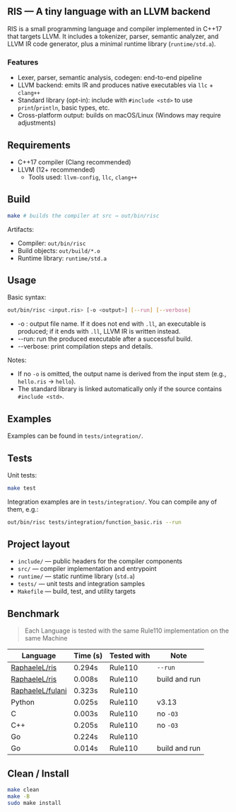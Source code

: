 ## RIS — A tiny language with an LLVM backend

RIS is a small programming language and compiler implemented in C++17 that targets LLVM. It includes a tokenizer, parser, semantic analyzer, and LLVM IR code generator, plus a minimal runtime library (`runtime/std.a`).

### Features

- Lexer, parser, semantic analysis, codegen: end-to-end pipeline
- LLVM backend: emits IR and produces native executables via `llc` + `clang++`
- Standard library (opt-in): include with `#include <std>` to use `print`/`println`, basic types, etc.
- Cross-platform output: builds on macOS/Linux (Windows may require adjustments)

## Requirements

- C++17 compiler (Clang recommended)
- LLVM (12+ recommended)
  - Tools used: `llvm-config`, `llc`, `clang++`

## Build

```bash
make # builds the compiler at src → out/bin/risc
```

Artifacts:
- Compiler: `out/bin/risc`
- Build objects: `out/build/*.o`
- Runtime library: `runtime/std.a`

## Usage

Basic syntax:

```bash
out/bin/risc <input.ris> [-o <output>] [--run] [--verbose]
```

- -o <output>: output file name. If it does not end with `.ll`, an executable is produced; if it ends with `.ll`, LLVM IR is written instead.
- --run: run the produced executable after a successful build.
- --verbose: print compilation steps and details.

Notes:

- If no `-o` is omitted, the output name is derived from the input stem (e.g., `hello.ris` → `hello`).
- The standard library is linked automatically only if the source contains `#include <std>`.

## Examples

Examples can be found in `tests/integration/`.


## Tests

Unit tests:

```bash
make test
```

Integration examples are in `tests/integration/`. You can compile any of them, e.g.:

```bash
out/bin/risc tests/integration/function_basic.ris --run
```

## Project layout

- `include/` — public headers for the compiler components
- `src/` — compiler implementation and entrypoint
- `runtime/` — static runtime library (`std.a`)
- `tests/` — unit tests and integration samples
- `Makefile` — build, test, and utility targets

## Benchmark

> Each Language is tested with the same Rule110 implementation on the same Machine 

| Language                                                | Time (s) | Tested with | Note              |
|---------------------------------------------------------|----------|-------------|-------------------|
| [RaphaeleL/ris](https://github.com/RaphaeleL/ris)       | 0.294s   | Rule110     | `--run`           |
| [RaphaeleL/ris](https://github.com/RaphaeleL/ris)       | 0.008s   | Rule110     | build and run     |
| [RaphaeleL/fulani](https://github.com/RaphaeleL/fulani) | 0.323s   | Rule110     |                   |
| Python                                                  | 0.025s   | Rule110     | v3.13             |
| C                                                       | 0.003s   | Rule110     | no `-O3`          |
| C++                                                     | 0.205s   | Rule110     | no `-O3`          |
| Go                                                      | 0.224s   | Rule110     |                   |
| Go                                                      | 0.014s   | Rule110     | build and run     |

## Clean / Install

```bash
make clean
make -B
sudo make install
```

